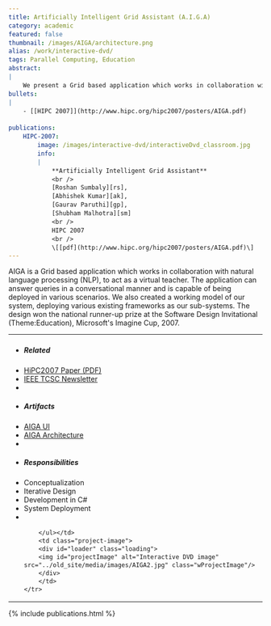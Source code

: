 ```yaml
---
title: Artificially Intelligent Grid Assistant (A.I.G.A) 
category: academic
featured: false
thumbnail: /images/AIGA/architecture.png
alias: /work/interactive-dvd/
tags: Parallel Computing, Education
abstract:
|
    We present a Grid based application which works in collaboration with natural language processing (NLP), to act as a virtual assistant. The application can answer queries in a conversational manner and is capable of being deployed in various scenarios. 
bullets:
|
    - [[HIPC 2007]](http://www.hipc.org/hipc2007/posters/AIGA.pdf)

publications:
    HIPC-2007:
        image: /images/interactive-dvd/interactiveDvd_classroom.jpg
        info:
        |
            **Artificially Intelligent Grid Assistant**
            <br />
            [Roshan Sumbaly][rs],
            [Abhishek Kumar][ak],
            [Gaurav Paruthi][gp],
            [Shubham Malhotra][sm]
            <br />
            HIPC 2007
            <br />
            \[[pdf](http://www.hipc.org/hipc2007/posters/AIGA.pdf)\]
---
```


AIGA is a Grid based application which works in collaboration with natural language processing (NLP), to act as a virtual teacher. The application can answer queries in a conversational manner and is capable of being deployed in various scenarios. We also created a working model of our system, deploying various existing frameworks as our sub-systems. The design won the national runner-up prize at the Software Design Invitational (Theme:Education), Microsoft's Imagine Cup, 2007.

<table>
    <tr>
    <td ><ul>
        <li><h5>Related</h5></li>
        <li class="projects-li-items"><a href="http://hipc.org/hipc2007/posters/AIGA.pdf">HiPC2007 Paper (PDF)</a></li>
        <li class="projects-li-items"><a href="http://www.ieeetcsc.org/tcsc_files/NLPGrid.pdf">IEEE TCSC Newsletter</a></li>
        <li>&nbsp;</li>
        <li><h5>Artifacts</h5></li>
        <li class="projects-li-items"><a href="javascript:LoadImage('../old_site/media/images/AIGA2.jpg')">AIGA UI</a></li>
        <li class="projects-li-items"><a href="javascript:LoadImage('../old_site/media/images/Aiga_architecture.jpg')">AIGA Architecture</a></li>
        <li>&nbsp;</li>
        <li class="projects-li-items"><h5>Responsibilities</h5></li>
        <li class="projects-li-items">Conceptualization</li>
        <li class="projects-li-items">Iterative Design</li>
        <li class="projects-li-items">Development in C#</li>
        <li class="projects-li-items">System Deployment</li>
        <li>&nbsp;</li>

        </ul></td>
        <td class="project-image">
        <div id="loader" class="loading">
        <img id="projectImage" alt="Interactive DVD image" src="../old_site/media/images/AIGA2.jpg" class="wProjectImage"/>
        </div>
        </td>
    </tr>
        
</table>


{% include publications.html %}
